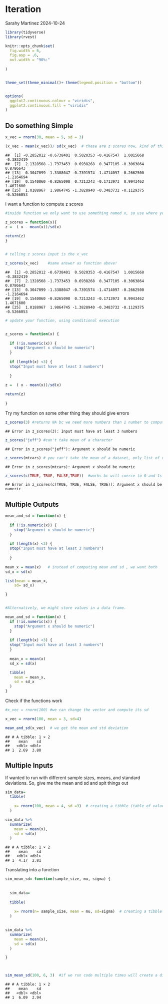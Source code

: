 Iteration
================
Sarahy Martinez
2024-10-24

``` r
library(tidyverse)
library(rvest)

knitr::opts_chunk$set(
  fig.width = 6,
  fig.asp = .6,
  out.width = "90%:"
  
)


theme_set(theme_minimal()+ theme(legend.position = "bottom"))


options(
  ggplot2.continuous.colour = "viridis",
  ggplot2.continuous.fill = "viridis"
)
```

## Do something Simple

``` r
x_vec = rnorm(30, mean = 5, sd = 3)

(x_vec - mean(x_vec))/ sd(x_vec)  # these are z scores now, kind of thing we cant to do in a body of function
```

    ##  [1] -0.2852012 -0.6738401  0.5020353 -0.4167547  1.0015668 -0.3832419
    ##  [7]  2.1328568 -1.7373453  0.6938268  0.3477105 -0.3063864  0.8786643
    ## [13]  0.3047099 -1.3388047 -0.7391574 -1.4714097 -0.2662500 -1.2164694
    ## [19]  0.1540060 -0.8265098  0.7213243 -0.1713973  0.9943462  1.4671600
    ## [25]  1.0188967  1.9864745 -1.3828940 -0.3483732 -0.1129375 -0.5266053

I want a function to compute z scores

``` r
#inside function we only want to use something named x, so use where you want to operate

z_scores = function(x){
z =  ( x - mean(x))/sd(x)
   
return(z)
}


# telling z scores input is the x_vec

z_scores(x_vec)    #same answer as function above! 
```

    ##  [1] -0.2852012 -0.6738401  0.5020353 -0.4167547  1.0015668 -0.3832419
    ##  [7]  2.1328568 -1.7373453  0.6938268  0.3477105 -0.3063864  0.8786643
    ## [13]  0.3047099 -1.3388047 -0.7391574 -1.4714097 -0.2662500 -1.2164694
    ## [19]  0.1540060 -0.8265098  0.7213243 -0.1713973  0.9943462  1.4671600
    ## [25]  1.0188967  1.9864745 -1.3828940 -0.3483732 -0.1129375 -0.5266053

``` r
# update your function, using conditional execution 


z_scores = function(x) {
  
  if (!is.numeric(x)) {
    stop("Argument x should be numeric")
  } 
  
  if (length(x) <3) {
  stop("Input must have at least 3 numbers")
    
  }
  
z =  ( x - mean(x))/sd(x)

return(z)
  
}
```

Try my function on some other thing they should give errors

``` r
z_scores(3) #returns NA bc we need more numbers than 1 number to compute sd, updated conditions above and needs 3 numbers
```

    ## Error in z_scores(3): Input must have at least 3 numbers

``` r
z_scores("jeff") #can't take mean of a character
```

    ## Error in z_scores("jeff"): Argument x should be numeric

``` r
z_scores(mtcars) # you can't take the mean of a dataset, only list of numbers
```

    ## Error in z_scores(mtcars): Argument x should be numeric

``` r
z_scores(c(TRUE, TRUE, FALSE,TRUE))  #works bc will coerce to 0 and 1s 
```

    ## Error in z_scores(c(TRUE, TRUE, FALSE, TRUE)): Argument x should be numeric

## Multiple Outputs

``` r
mean_and_sd = function(x) {
  
  if (!is.numeric(x)) {
    stop("Argument x should be numeric")
  } 
  
  if (length(x) <3) {
  stop("Input must have at least 3 numbers")
    
  }
  
mean_x = mean(x)   # instead of computing mean and sd , we want both
sd_x = sd(x)

list(mean = mean_x,
    sd= sd_x)

}


#Alternatively, we might store values in a data frame.

mean_and_sd = function(x) {
  if (!is.numeric(x)) {
    stop("Argument x should be numeric")
  } 
  
  if (length(x) <3) {
  stop("Input must have at least 3 numbers")
  }
  
  mean_x = mean(x)
  sd_x = sd(x)

  tibble(
    mean = mean_x, 
    sd = sd_x
  )
}
```

Check if the functions work

``` r
#x_vec = rnorm(100) #we can change the vector and compute its sd 

x_vec = rnorm(100, mean = 3, sd=4)

mean_and_sd(x_vec)  # we get the mean and std deviation 
```

    ## # A tibble: 1 × 2
    ##    mean    sd
    ##   <dbl> <dbl>
    ## 1  2.69  3.80

## Multiple Inputs

If wanted to run with different sample sizes, means, and standard
deviations. So, give me the mean and sd and spit things out

``` r
sim_data=
  tibble(
    
    x= rnorm(100, mean = 4, sd =3)  # creating a tibble (table of values), with diff mean and SD
  )

sim_data %>% 
  summarize(
    mean = mean(x),
    sd = sd(x)
  )
```

    ## # A tibble: 1 × 2
    ##    mean    sd
    ##   <dbl> <dbl>
    ## 1  4.17  2.81

Translating into a function

``` r
sim_mean_sd= function(sample_size, mu, sigma) {
  
  
  sim_data=
    
  tibble(
    
    x= rnorm(n= sample_size, mean = mu, sd=sigma)  # creating a tibble (table of values), with diff mean and SD
  )

  
sim_data %>% 
  summarize(
    mean = mean(x),
    sd = sd(x)
  )

}



sim_mean_sd(100, 6, 3)  #if we run code multiple times will create a diff mean, st etc. we can learn about process expecting how much the mean will shift from true. 
```

    ## # A tibble: 1 × 2
    ##    mean    sd
    ##   <dbl> <dbl>
    ## 1  6.09  2.94
